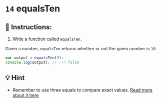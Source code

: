 # `14` equalsTen

## 📝 Instructions:

1. Write a function called `equalsTen`.

Given a number, `equalsTen` returns whether or not the given number is `10`.

```Javascript
var output = equalsTen(9);
console.log(output); // --> false
```

## 💡 Hint

+ Remember to use three equals to compare exact values. [Read more about it here](https://bytearcher.com/articles/equality-comparison-operator-javascript)